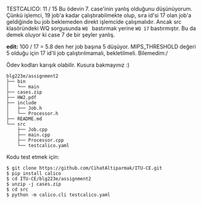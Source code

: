 TESTCALICO: 11 / 15
Bu ödevin 7. case'inin yanlış olduğunu düşünüyorum. Çünkü işlemci, 19 job'a kadar çalıştırabilmekte olup, sıra id'si 17 olan job'a geldiğinde bu job beklemeden direkt işlemcide çalışmalıdır. Ancak src klasöründeki WQ sorgusunda `WQ ` bastırmak yerine `WQ 17` bastırmıştır. Bu da demek oluyor ki case 7 de bir şeyler yanlış.

**edit:** 100 / 17 = 5.8 den her job başına 5 düşüyor. MIPS_THRESHOLD değeri 5 olduğu için 17 id'li job çalıştırılmamalı, bekletilmeli. Bilemedim:/ 

Ödev kodları karışık olabilir. Kusura bakmayınız :) 

```
blg223e/assignment2
├── bin
│   └── main
├── cases.zip
├── HW2.pdf
├── include
│   ├── Job.h
│   └── Processor.h
├── README.md
└── src
    ├── Job.cpp
    ├── main.cpp
    ├── Processor.cpp
    └── testcalico.yaml
```

Kodu test etmek için:

```shell
$ git clone https://github.com/CihatAltiparmak/ITU-CE.git
$ pip install calico
$ cd ITU-CE/blg223e/assignment2
$ unzip -j cases.zip
$ cd src
$ python -m calico.cli testcalico.yaml
```
